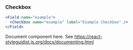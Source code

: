 ### Checkbox

```jsx
<Field name="example">
  <Checkbox name="example" label="Example Checkbox" />
</Field>
```

Document component here. See https://react-styleguidist.js.org/docs/documenting.html
